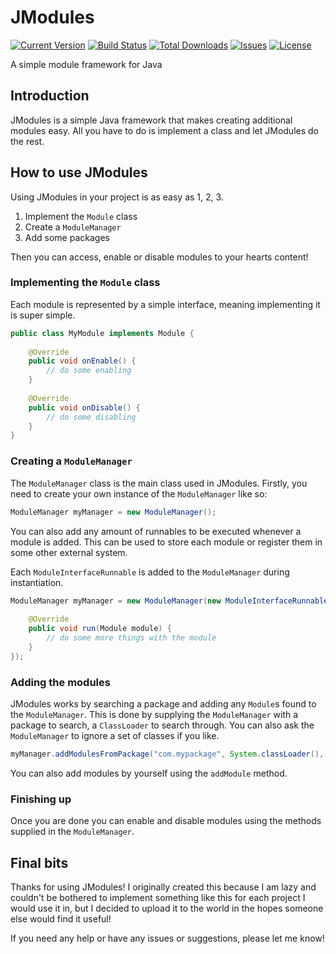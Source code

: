 # JModules

[![Current Version](https://img.shields.io/github/release/Kezz101/JModules.svg)](https://github.com/Kezz101/JModules/releases)
[![Build Status](https://img.shields.io/travis/Kezz101/JModules/master.svg)](https://travis-ci.org/Kezz101/JModules)
[![Total Downloads](https://img.shields.io/github/downloads/Kezz101/JModules/total.svg)](https://github.com/Kezz101/JModules/releases)
[![Issues](https://img.shields.io/github/issues/Kezz101/JModules.svg)](https://github.com/Kezz101/JModules/issues)
[![License](https://img.shields.io/badge/license-MIT-blue.svg)](LICENSE.md)


A simple module framework for Java

## Introduction
JModules is a simple Java framework that makes creating additional modules easy. All you have to do is implement a class
and let JModules do the rest.

## How to use JModules
Using JModules in your project is as easy as 1, 2, 3.

1. Implement the `Module` class
2. Create a `ModuleManager`
3. Add some packages

Then you can access, enable or disable modules to your hearts content!

### Implementing the `Module` class
Each module is represented by a simple interface, meaning implementing it is super simple. 

````java
public class MyModule implements Module {
    
    @Override
    public void onEnable() {
        // do some enabling
    }
    
    @Override
    public void onDisable() {
        // do some disabling
    }
}
````

### Creating a `ModuleManager`
The `ModuleManager` class is the main class used in JModules. Firstly, you need to create your own instance of the `ModuleManager` like so:

````java
ModuleManager myManager = new ModuleManager();
````

You can also add any amount of runnables to be executed whenever a module is added. This can be used to store each module
or register them in some other external system.

Each `ModuleInterfaceRunnable` is added to the `ModuleManager` during instantiation.

````java
ModuleManager myManager = new ModuleManager(new ModuleInterfaceRunnable(MyInterface.class) {
    
    @Override
    public void run(Module module) {
        // do some more things with the module
    }
});
````

### Adding the modules
JModules works by searching a package and adding any `Module`s found to the `ModuleManager`. This is done by supplying
the `ModuleManager` with a package to search, a `ClassLoader` to search through. You can also ask the `ModuleManager` to
ignore a set of classes if you like.

````java
myManager.addModulesFromPackage("com.mypackage", System.classLoader(), IgnoreMe.class);
````

You can also add modules by yourself using the `addModule` method.

### Finishing up
Once you are done you can enable and disable modules using the methods supplied in the `ModuleManager`.

## Final bits
Thanks for using JModules! I originally created this because I am lazy and couldn't be bothered to implement something
like this for each project I would use it in, but I decided to upload it to the world in the hopes someone else would
find it useful!

If you need any help or have any issues or suggestions, please let me know!
